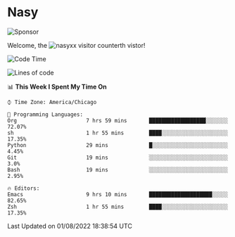 # Nasy

<!--
<p align="center">
<img height="200" src="https://github-readme-stats.vercel.app/api?username=nasyxx&count_private=true&show_icons=true&theme=dracula&include_all_commits=true"/>
<img height="200" src="https://github-readme-stats.vercel.app/api/top-langs/?username=nasyxx&theme=dracula&hide=html,jupyter+notebook&count_private=true&show_icons=true"/>
</p>

  
----------------
-->

![Sponsor](https://img.shields.io/static/v1.svg?label=Sponsor&message=%E2%9D%A4&logo=GitHub&style=flat&color=pink)
 
Welcome, the ![nasyxx visitor counter](https://count.getloli.com/get/@nasyxx?theme=rule34)th vistor!
 
<!--START_SECTION:waka-->
![Code Time](http://img.shields.io/badge/Code%20Time-2%2C534%20hrs%2048%20mins-blue)

![Lines of code](https://img.shields.io/badge/From%20Hello%20World%20I%27ve%20Written-5%20Million%20lines%20of%20code-blue)

📊 **This Week I Spent My Time On** 

```text
⌚︎ Time Zone: America/Chicago

💬 Programming Languages: 
Org                      7 hrs 59 mins       ██████████████████░░░░░░░   72.07% 
sh                       1 hr 55 mins        ████░░░░░░░░░░░░░░░░░░░░░   17.35% 
Python                   29 mins             █░░░░░░░░░░░░░░░░░░░░░░░░   4.45% 
Git                      19 mins             ░░░░░░░░░░░░░░░░░░░░░░░░░   3.0% 
Bash                     19 mins             ░░░░░░░░░░░░░░░░░░░░░░░░░   2.95%

🔥 Editors: 
Emacs                    9 hrs 10 mins       ████████████████████░░░░░   82.65% 
Zsh                      1 hr 55 mins        ████░░░░░░░░░░░░░░░░░░░░░   17.35%

```


 Last Updated on 01/08/2022 18:38:54 UTC
<!--END_SECTION:waka-->

<!-- ![visitors](https://visitor-badge.laobi.icu/badge?page_id=nasyxx.nasyxx) -->
